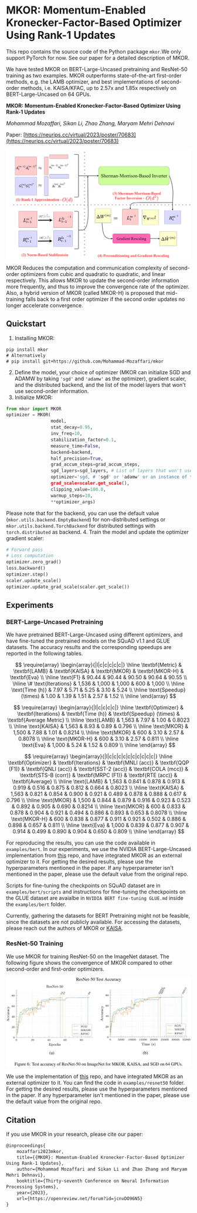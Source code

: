 # MKOR: Momentum-Enabled Kronecker-Factor-Based Optimizer Using Rank-1 Updates

This repo contains the source code of the Python package `mkor`.We only support PyTorch for now. 
See our paper for a detailed description of MKOR.
 
We have tested MKOR on BERT-Large-Uncased pretraining and ResNet-50 
training as two examples. MKOR outperforms state-of-the-art 
first-order methods, e.g. 
the LAMB optimizer, and best implementations of second-order methods,
i.e. KAISA/KFAC, up to 2.57x and 1.85x respectively 
on BERT-Large-Uncased on 64 GPUs.

**MKOR: Momentum-Enabled Kronecker-Factor-Based Optimizer Using Rank-1 Updates**

*Mohammad Mozaffari, Sikan Li, Zhao Zhang, Maryam Mehri Dehnavi*

Paper: [https://neurips.cc/virtual/2023/poster/70683](https://neurips.cc/virtual/2023/poster/70683)

![Alt text](./assets/MKOR-Pipeline.png "MKOR Pipeline")

MKOR Reduces the computation and communication complexity of 
second-order optimizers from cubic and quadratic
to quadratic, and linear respectively. This allows MKOR to update
the second-order information more frequently, and thus to improve
the convergence rate of the optimizer. Also, a hybrid version of
MKOR (called MKOR-H) is proposed that mid-training falls back to a
first order optimizer if the second order updates no longer
accelerate convergence. 

[//]: # (Below, the MKOR algorithm is shown.)

[//]: # ()
[//]: # (![Alt text]&#40;./assets/MKOR-Algorithm.png "MKOR Algorithm"&#41;)

## Quickstart
1. Installing MKOR:
```angular2html
pip install mkor
# Alternatively
# pip install git+https://github.com/Mohammad-Mozaffari/mkor
```
2. Define the model, your choice of optimizer (MKOR can initialize
SGD and ADAMW by taking `'sgd'` and `'adamw'` as the optimizer),
gradient scaler, and the distributed backend, and the list of the 
model layers that won't use second-order information.
3. Initialize MKOR:
```python
from mkor import MKOR
optimizer = MKOR(
                 model,
                 stat_decay=0.95,
                 inv_freq=10,
                 stabilization_factor=0.1,
                 measure_time=False,
                 backend=backend,
                 half_precision=True,
                 grad_accum_steps=grad_accum_steps,
                 sgd_layers=sgd_layers, # List of layers that won't use second-order information
                 optimizer='sgd, # 'sgd' or 'adamw' or an instance of torch.optim.Optimizer
                 grad_scale=scaler.get_scale(),
                 clipping_value=100.0,
                 warmup_steps=10, 
                 **optimizer_args)
```
Please note that for the backend, you can use the default value (`mkor.utils.backend.EmptyBackend`) for non-distributed 
settings or `mkor.utils.backend.TorchBackend` for distributed settings with `torch.distributed` as backend.
4. Train the model and update the optimizer gradient scaler:
```python
# Forward pass
# Loss computation
optimizer.zero_grad()
loss.backward()
optimizer.step()
scaler.update_scale()
optimizer.update_grad_scale(scaler.get_scale())
```


## Experiments

### BERT-Large-Uncased Pretraining
We have pretrained BERT-Large-Uncased using different optimizers,
and have fine-tuned the pretrained models on the SQuAD v1.1 and 
GLUE datasets. The accuracy results and the corresponding speedups
are reported in the following tables.

$$
\require{array}
\begin{array}{|l|c|c|c|c|c|}
\hline
\textbf{Metric} & \textbf{LAMB} & \textbf{KAISA} & \textbf{MKOR} & \textbf{MKOR-H} & \textbf{Eva} \\
\hline
\text{F1} & 90.44 & 90.44 & 90.50 & 90.64 & 90.55 \\
\hline
\# \text{Iterations} & 1,536 & 1,000 & 1,000 & 600 & 1,000 \\
\hline
\text{Time (h)} & 7.97 & 5.71 & 5.25 & 3.10 & 5.24 \\
\hline
\text{Speedup} (\times) & 1.00 & 1.39 & 1.51 & 2.57 & 1.52 \\
\hline
\end{array}
$$

$$
\require{array}
\begin{array}{|l|c|c|c|c|}
\hline
\textbf{Optimizer} & \textbf{Iterations} & \textbf{Time (h)} & \textbf{Speedup} (\times) & \textbf{Average Metric} \\
\hline
\text{LAMB} & 1,563 & 7.97 & 1.00 & 0.8023 \\
\hline
\text{KAISA} & 1,563 & 8.93 & 0.89 & 0.796 \\
\hline
\text{MKOR} & 1,500 & 7.88 & 1.01 & 0.8214 \\
\hline
\text{MKOR} & 600 & 3.10 & 2.57 & 0.8078 \\
\hline
\text{MKOR-H} & 600 & 3.10 & 2.57 & 0.811 \\
\hline
\text{Eva} & 1,000 & 5.24 & 1.52 & 0.809 \\
\hline
\end{array}
$$

$$
\require{array}
\begin{array}{|l|c|c|c|c|c|c|c|c|c|c|}
\hline
\textbf{Optimizer} & \textbf{Iterations} & \textbf{MNLI (acc)} & \textbf{QQP (F1)} & \textbf{QNLI (acc)} & \textbf{SST-2 (acc)} & \textbf{COLA (mcc)} & \textbf{STS-B (corr)} & \textbf{MRPC (F1)} & \textbf{RTE (acc)} & \textbf{Average} \\
\hline
\text{LAMB} & 1,563 & 0.841 & 0.878 & 0.913 & 0.919 & 0.516 & 0.875 & 0.812 & 0.664 & 0.8023 \\
\hline
\text{KAISA} & 1,563 & 0.821 & 0.854 & 0.900 & 0.921 & 0.489 & 0.878 & 0.888 & 0.617 & 0.796 \\
\hline
\text{MKOR} & 1,500 & 0.844 & 0.879 & 0.916 & 0.923 & 0.523 & 0.892 & 0.905 & 0.690 & 0.8214 \\
\hline
\text{MKOR} & 600 & 0.833 & 0.878 & 0.904 & 0.921 & 0.494 & 0.886 & 0.893 & 0.653 & 0.8078 \\
\hline
\text{MKOR-H} & 600 & 0.838 & 0.877 & 0.911 & 0.921 & 0.502 & 0.886 & 0.898 & 0.657 & 0.811 \\
\hline
\text{Eva} & 1,000 & 0.839 & 0.877 & 0.907 & 0.914 & 0.499 & 0.890 & 0.904 & 0.650 & 0.809 \\
\hline
\end{array}
$$



For reproducing the results, you can use the code available in 
`examples/bert`. In our experiments, we use the 
NVIDIA BERT-Large-Uncased implementation from 
[this](https://github.com/gpauloski/BERT-PyTorch/tree/master) repo, and have integrated MKOR as an external 
optimizer to it. For getting the desired results, please use 
the hyperparameters mentioned in the paper. If any hyperparameter 
isn't mentioned in the paper, please use the default value from the 
original repo.


Scripts for fine-tuning the checkpoints on SQuAD dataset are in 
`examples/bert/scripts` and instructions for fine-tuning the 
checkpoints on the GLUE dataset are avaialbe in 
`NVIDIA BERT fine-tuning GLUE.md` inside the `examples/bert` folder.

Currently, gathering the datasets for BERT Pretraining might not be 
feasible, since the datasets are not publicly available. For 
accessing the datasets, please reach out the authors of 
MKOR or [KAISA](https://arxiv.org/pdf/2107.01739.pdf).

### ResNet-50 Training
We use MKOR for training ResNet-50 on the ImageNet dataset.
The following figure shows the convergence of MKOR compared to
other second-order and first-order optimizers.

![Alt text](./assets/ResNet50.png "ResNet-50 Results on ImageNet")

We use the implementation of [this](https://github.com/gpauloski/kfac-pytorch/tree/v0.3.1) repo, and have 
integrated MKOR as an external optimizer to it.
You can find the code in `examples/resnet50` folder. For getting 
the desired results, please use the hyperparameters mentioned in 
the paper. If any hyperparameter isn't mentioned in the paper, 
please use the default value from the original repo.

## Citation
If you use MKOR in your research, please cite our paper:
```angular2html
@inproceedings{
    mozaffari2023mkor,
    title={{MKOR}: Momentum-Enabled Kronecker-Factor-Based Optimizer Using Rank-1 Updates},
    author={Mohammad Mozaffari and Sikan Li and Zhao Zhang and Maryam Mehri Dehnavi},
    booktitle={Thirty-seventh Conference on Neural Information Processing Systems},
    year={2023},
    url={https://openreview.net/forum?id=jcnvDO96N5}
}
```